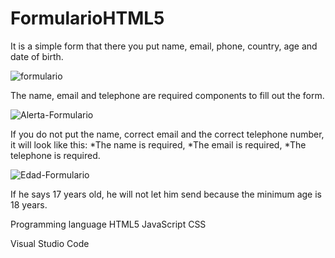 # FormularioHTML5

It is a simple form that there you put name, 
email, phone, country, age and date of birth.

![formulario](https://user-images.githubusercontent.com/62777613/205205569-cd4fa68f-f106-4df8-bf1c-bd4292908987.png)

The name, email and telephone are required 
components to fill out the form.

![Alerta-Formulario](https://user-images.githubusercontent.com/62777613/205205636-e16b41a7-954e-47e1-8b1d-a5804b9a4c85.png)

If you do not put the name, correct email 
and the correct telephone number, it will 
look like this: *The name is required, 
*The email is required, *The telephone 
is required.

![Edad-Formulario](https://user-images.githubusercontent.com/62777613/205205665-df383b1d-d16a-41e4-a261-617fd86409ff.png)

If he says 17 years old, he will 
not let him send because the minimum 
age is 18 years.

Programming language
HTML5
JavaScript
CSS

Visual Studio Code

